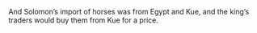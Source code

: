 And Solomon’s import of horses was from Egypt and Kue, and the king’s traders would buy them from Kue for a price.

